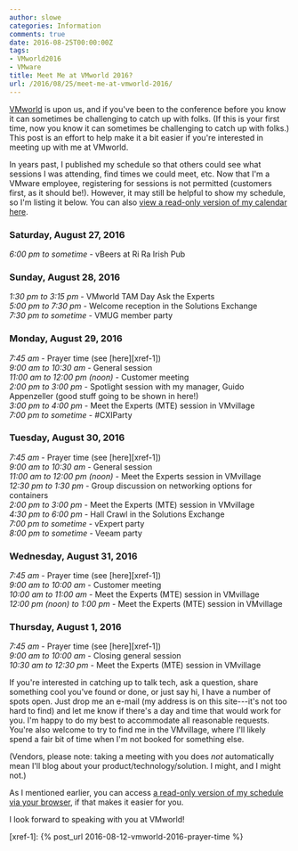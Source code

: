 ```yaml
---
author: slowe
categories: Information
comments: true
date: 2016-08-25T00:00:00Z
tags:
- VMworld2016
- VMware
title: Meet Me at VMworld 2016?
url: /2016/08/25/meet-me-at-vmworld-2016/
---
```


[VMworld][link-2] is upon us, and if you've been to the conference before you know it can sometimes be challenging to catch up with folks. (If this is your first time, now you know it can sometimes be challenging to catch up with folks.) This post is an effort to help make it a bit easier if you're interested in meeting up with me at VMworld.

In years past, I published my schedule so that others could see what sessions I was attending, find times we could meet, etc. Now that I'm a VMware employee, registering for sessions is not permitted (customers first, as it should be!). However, it may still be helpful to show my schedule, so I'm listing it below. You can also [view a read-only version of my calendar here][link-1].

### Saturday, August 27, 2016

_6:00 pm to sometime_ - vBeers at Ri Ra Irish Pub

### Sunday, August 28, 2016

_1:30 pm to 3:15 pm_ - VMworld TAM Day Ask the Experts  
_5:00 pm to 7:30 pm_ - Welcome reception in the Solutions Exchange  
_7:30 pm to sometime_ - VMUG member party

### Monday, August 29, 2016

_7:45 am_ - Prayer time (see [here][xref-1])  
_9:00 am to 10:30 am_ - General session  
_11:00 am to 12:00 pm (noon)_ - Customer meeting  
_2:00 pm to 3:00 pm_ - Spotlight session with my manager, Guido Appenzeller (good stuff going to be shown in here!)  
_3:00 pm to 4:00 pm_ - Meet the Experts (MTE) session in VMvillage  
_7:00 pm to sometime_ - #CXIParty

### Tuesday, August 30, 2016

_7:45 am_ - Prayer time (see [here][xref-1])  
_9:00 am to 10:30 am_ - General session  
_11:00 am to 12:00 pm (noon)_ - Meet the Experts session in VMvillage  
_12:30 pm to 1:30 pm_ - Group discussion on networking options for containers  
_2:00 pm to 3:00 pm_ - Meet the Experts (MTE) session in VMvillage  
_4:30 pm to 6:00 pm_ - Hall Crawl in the Solutions Exchange  
_7:00 pm to sometime_ - vExpert party  
_8:00 pm to sometime_ - Veeam party

### Wednesday, August 31, 2016

_7:45 am_ - Prayer time (see [here][xref-1])  
_9:00 am to 10:00 am_ - Customer meeting  
_10:00 am to 11:00 am_ - Meet the Experts (MTE) session in VMvillage  
_12:00 pm (noon) to 1:00 pm_ - Meet the Experts (MTE) session in VMvillage

### Thursday, August 1, 2016

_7:45 am_ - Prayer time (see [here][xref-1])  
_9:00 am to 10:00 am_ - Closing general session  
_10:30 am to 12:30 pm_ - Meet the Experts (MTE) session in VMvillage

If you're interested in catching up to talk tech, ask a question, share something cool you've found or done, or just say hi, I have a number of spots open. Just drop me an e-mail (my address is on this site---it's not too hard to find) and let me know if there's a day and time that would work for you. I'm happy to do my best to accommodate all reasonable requests. You're also welcome to try to find me in the VMvillage, where I'll likely spend a fair bit of time when I'm not booked for something else.

(Vendors, please note: taking a meeting with you does _not_ automatically mean I'll blog about your product/technology/solution. I might, and I might not.)

As I mentioned earlier, you can access [a read-only version of my schedule via your browser][link-1], if that makes it easier for you.

I look forward to speaking with you at VMworld!



[link-1]: https://fruux.com/calendars/public/a3298273721/2161D197-7A51-4703-B7FE-6066D871BB65/
[link-2]: http://www.vmworld.com/

[xref-1]: {% post_url 2016-08-12-vmworld-2016-prayer-time %}